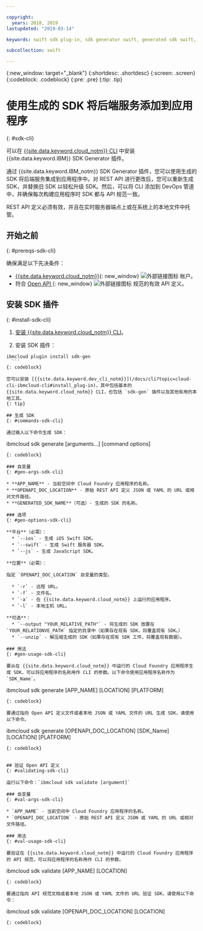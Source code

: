 ```yaml
---

copyright:
  years: 2018, 2019
lastupdated: "2019-03-14"

keywords: swift sdk plug-in, sdk generator swift, generated sdk swift, devops pipeline swift, open api swift, sdkgen swift, ibmcloud sdk swift

subcollection: swift

---
```


{:new_window: target="_blank"}
{:shortdesc: .shortdesc}
{:screen: .screen}
{:codeblock: .codeblock}
{:pre: .pre}
{:tip: .tip}

# 使用生成的 SDK 将后端服务添加到应用程序
{: #sdk-cli}

可以在 [{{site.data.keyword.cloud_notm}} CLI](/docs/cli?topic=cloud-cli-ibmcloud-cli#ibmcloud-cli) 中安装 {{site.data.keyword.IBM}} SDK Generator 插件。

通过 {{site.data.keyword.IBM_notm}} SDK Generator 插件，您可以使用生成的 SDK 将后端服务集成到应用程序中。对 REST API 进行更改后，您可以重新生成 SDK，并替换旧 SDK 以轻松升级 SDK。然后，可以将 CLI 添加到 DevOps 管道中，并确保每次构建应用程序时 SDK 都与 API 规范一致。

REST API 定义必须有效，并且在实时服务器端点上或在系统上的本地文件中托管。

## 开始之前
{: #prereqs-sdk-cli}

确保满足以下先决条件：

* [{{site.data.keyword.cloud_notm}}](http://cloud.ibm.com){: new_window} ![外部链接图标](../../icons/launch-glyph.svg "外部链接图标") 帐户。
* 符合 [Open API ](https://www.openapis.org/){: new_window} ![外部链接图标](../../icons/launch-glyph.svg "外部链接图标") 规范的有效 API 定义。

## 安装 SDK 插件
{: #install-sdk-cli}

1. [安装 {{site.data.keyword.cloud_notm}} CLI](/docs/cli?topic=cloud-cli-ibmcloud-cli#ibmcloud-cli)。

2. 安装 SDK 插件：
  ```
ibmcloud plugin install sdk-gen
	```
  {: codeblock}

您可以安装 [{{site.data.keyword.dev_cli_notm}}](/docs/cli?topic=cloud-cli-ibmcloud-cli#install_plug-in)，其中包括基本的 {{site.data.keyword.cloud_notm}} CLI，也包括 `sdk-gen` 插件以及其他有用的本地工具。
{: tip}

## 生成 SDK
{: #commands-sdk-cli}

通过输入以下命令生成 SDK：
```
ibmcloud sdk generate [arguments...] [command options]

```
{: codeblock}

### 自变量
{: #gen-args-sdk-cli}

* **APP_NAME** - 当前空间中 Cloud Foundry 应用程序的名称。
* **OPENAPI_DOC_LOCATION** - 原始 REST API 定义 JSON 或 YAML 的 URL 或相对文件路径。
* **GENERATED_SDK_NAME**（可选）- 生成的 SDK 的名称。

### 选项
{: #gen-options-sdk-cli}

**平台**（必需）：
  * `--ios` - 生成 iOS Swift SDK。
  * `--swift` - 生成 Swift 服务器 SDK。
  * `--js` - 生成 JavaScript SDK。

**位置**（必需）：

指定 `OPENAPI_DOC_LOCATION` 自变量的类型。

  * `-r` - 远程 URL。
  * `-f` - 文件名。
  * `-a` - 在 {{site.data.keyword.cloud_notm}} 上运行的应用程序。
  * `-l` - 本地主机 URL。

**可选**：
  * `--output "YOUR_RELATIVE_PATH"` - 将生成的 SDK 放置在 `YOUR_RELATIONVE_PATH` 指定的目录中（如果存在现有 SDK，将覆盖现有 SDK。）
  * `--unzip` - 解压缩生成的 SDK（如果存在现有 SDK 工件，将覆盖现有数据）。

### 用法
{: #gen-usage-sdk-cli}

要从在 {{site.data.keyword.cloud_notm}} 中运行的 Cloud Foundry 应用程序生成 SDK，可以将应用程序的名称用作 CLI 的参数。以下命令使用应用程序名称作为 `SDK_Name`。

```
ibmcloud sdk generate [APP_NAME] [LOCATION] [PLATFORM]
```
{: codeblock}

要通过指向 Open API 定义文件或者本地 JSON 或 YAML 文件的 URL 生成 SDK，请使用以下命令。

```
ibmcloud sdk generate [OPENAPI_DOC_LOCATION] [SDK_Name] [LOCATION] [PLATFORM]
```
{: codeblock}


## 验证 Open API 定义
{: #validating-sdk-cli}

运行以下命令：`ibmcloud sdk validate [argument]`

### 自变量
{: #val-args-sdk-cli}

* `APP_NAME` - 当前空间中 Cloud Foundry 应用程序的名称。
* `OPENAPI_DOC_LOCATION` - 原始 REST API 定义 JSON 或 YAML 的 URL 或相对文件路径。

### 用法
{: #val-usage-sdk-cli}

要验证在 {{site.data.keyword.cloud_notm}} 中运行的 Cloud Foundry 应用程序的 API 规范，可以将应用程序的名称用作 CLI 的参数。
```
ibmcloud sdk validate [APP_NAME] [LOCATION]
```
{: codeblock}

要通过指向 API 规范文档或者本地 JSON 或 YAML 文件的 URL 验证 SDK，请使用以下命令：
```
ibmcloud sdk validate [OPENAPI_DOC_LOCATION] [LOCATION]
```
{: codeblock}

